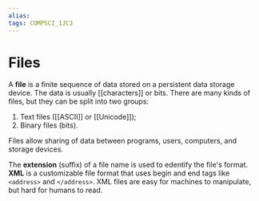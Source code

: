 ```yaml
---
alias:
tags: COMPSCI_1JC3
---
```

# Files
A **file** is a finite sequence of data stored on a persistent data storage device. The data is usually [[characters]] or bits. There are many kinds of files, but they can be split into two groups:
1. Text files ([[ASCII]] or [[Unicode]]);
2. Binary files (bits). 

Files allow sharing of data between programs, users, computers, and storage devices. 

The **extension** (suffix) of a file name is used to edentify the file's format. **XML** is a customizable file format that uses begin and end tags like `<address>` and `</address>`. XML files are easy for machines to manipulate, but hard for humans to read. 